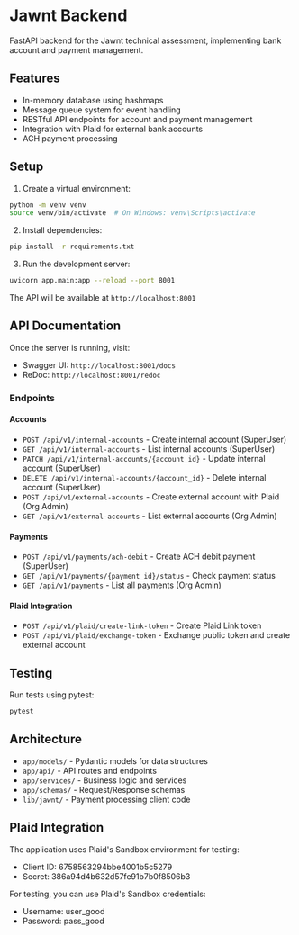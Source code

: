 # Jawnt Backend

FastAPI backend for the Jawnt technical assessment, implementing bank account and payment management.

## Features

- In-memory database using hashmaps
- Message queue system for event handling
- RESTful API endpoints for account and payment management
- Integration with Plaid for external bank accounts
- ACH payment processing

## Setup

1. Create a virtual environment:

```bash
python -m venv venv
source venv/bin/activate  # On Windows: venv\Scripts\activate
```

2. Install dependencies:

```bash
pip install -r requirements.txt
```

3. Run the development server:

```bash
uvicorn app.main:app --reload --port 8001
```

The API will be available at `http://localhost:8001`

## API Documentation

Once the server is running, visit:

- Swagger UI: `http://localhost:8001/docs`
- ReDoc: `http://localhost:8001/redoc`

### Endpoints

#### Accounts

- `POST /api/v1/internal-accounts` - Create internal account (SuperUser)
- `GET /api/v1/internal-accounts` - List internal accounts (SuperUser)
- `PATCH /api/v1/internal-accounts/{account_id}` - Update internal account (SuperUser)
- `DELETE /api/v1/internal-accounts/{account_id}` - Delete internal account (SuperUser)
- `POST /api/v1/external-accounts` - Create external account with Plaid (Org Admin)
- `GET /api/v1/external-accounts` - List external accounts (Org Admin)

#### Payments

- `POST /api/v1/payments/ach-debit` - Create ACH debit payment (SuperUser)
- `GET /api/v1/payments/{payment_id}/status` - Check payment status
- `GET /api/v1/payments` - List all payments (Org Admin)

#### Plaid Integration

- `POST /api/v1/plaid/create-link-token` - Create Plaid Link token
- `POST /api/v1/plaid/exchange-token` - Exchange public token and create external account

## Testing

Run tests using pytest:

```bash
pytest
```

## Architecture

- `app/models/` - Pydantic models for data structures
- `app/api/` - API routes and endpoints
- `app/services/` - Business logic and services
- `app/schemas/` - Request/Response schemas
- `lib/jawnt/` - Payment processing client code

## Plaid Integration

The application uses Plaid's Sandbox environment for testing:

- Client ID: 6758563294bbe4001b5c5279
- Secret: 386a94d4b632d57fe91b7b0f8506b3

For testing, you can use Plaid's Sandbox credentials:

- Username: user_good
- Password: pass_good
